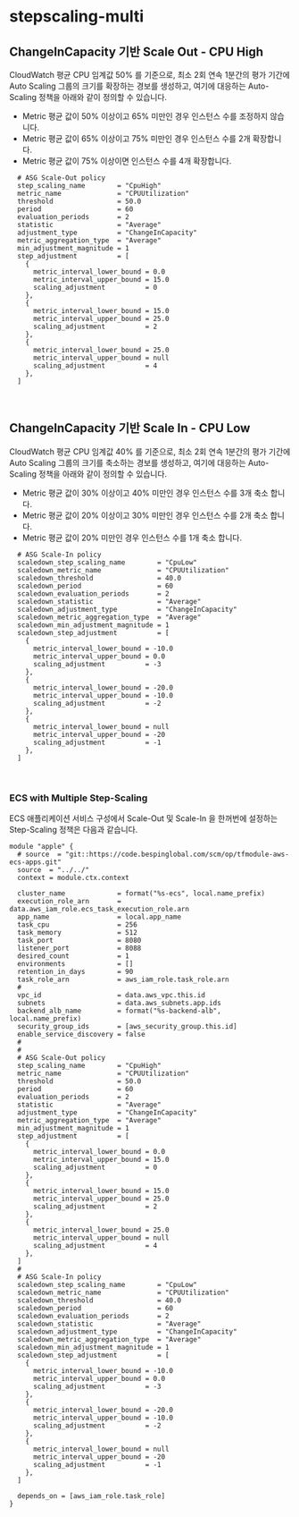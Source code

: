 # stepscaling-multi

## ChangeInCapacity 기반 Scale Out - CPU High

CloudWatch 평균 CPU 임계값 50% 를 기준으로, 최소 2회 연속 1분간의 평가 기간에 Auto Scaling 그룹의 크기를 확장하는 경보를 생성하고, 
여기에 대응하는 Auto-Scaling 정책을 아래와 같이 정의할 수 있습니다.

- Metric 평균 값이 50% 이상이고 65% 미만인 경우 인스턴스 수를 조정하지 않습니다.
- Metric 평균 값이 65% 이상이고 75% 미만인 경우 인스턴스 수를 2개 확장합니다.
- Metric 평균 값이 75% 이상이면 인스턴스 수를 4개 확장합니다.

```
  # ASG Scale-Out policy
  step_scaling_name        = "CpuHigh"
  metric_name              = "CPUUtilization"
  threshold                = 50.0
  period                   = 60
  evaluation_periods       = 2
  statistic                = "Average"
  adjustment_type          = "ChangeInCapacity"
  metric_aggregation_type  = "Average"
  min_adjustment_magnitude = 1
  step_adjustment          = [
    {
      metric_interval_lower_bound = 0.0
      metric_interval_upper_bound = 15.0
      scaling_adjustment          = 0
    },
    {
      metric_interval_lower_bound = 15.0
      metric_interval_upper_bound = 25.0
      scaling_adjustment          = 2
    },
    {
      metric_interval_lower_bound = 25.0
      metric_interval_upper_bound = null
      scaling_adjustment          = 4
    },
  ]
```

<br>

## ChangeInCapacity 기반 Scale In - CPU Low

CloudWatch 평균 CPU 임계값 40% 를 기준으로, 최소 2회 연속 1분간의 평가 기간에 Auto Scaling 그룹의 크기를 축소하는 경보를 생성하고,
여기에 대응하는 Auto-Scaling 정책을 아래와 같이 정의할 수 있습니다.


- Metric 평균 값이 30% 이상이고 40% 미만인 경우 인스턴스 수를 3개 축소 합니다.
- Metric 평균 값이 20% 이상이고 30% 미만인 경우 인스턴스 수를 2개 축소 합니다.
- Metric 평균 값이 20% 미만인 경우 인스턴스 수를 1개 축소 합니다.

```
  # ASG Scale-In policy
  scaledown_step_scaling_name        = "CpuLow"
  scaledown_metric_name              = "CPUUtilization"
  scaledown_threshold                = 40.0
  scaledown_period                   = 60
  scaledown_evaluation_periods       = 2
  scaledown_statistic                = "Average"
  scaledown_adjustment_type          = "ChangeInCapacity"
  scaledown_metric_aggregation_type  = "Average"
  scaledown_min_adjustment_magnitude = 1
  scaledown_step_adjustment          = [
    {
      metric_interval_lower_bound = -10.0
      metric_interval_upper_bound = 0.0
      scaling_adjustment          = -3
    },
    {
      metric_interval_lower_bound = -20.0
      metric_interval_upper_bound = -10.0
      scaling_adjustment          = -2
    },
    {
      metric_interval_lower_bound = null
      metric_interval_upper_bound = -20
      scaling_adjustment          = -1
    },
  ]
```


<br>

### ECS with Multiple Step-Scaling
ECS 애플리케이션 서비스 구성에서 Scale-Out 및 Scale-In 을 한꺼번에 설정하는 Step-Scaling 정책은 다음과 같습니다. 

```
module "apple" {
  # source  = "git::https://code.bespinglobal.com/scm/op/tfmodule-aws-ecs-apps.git"
  source  = "../../"
  context = module.ctx.context

  cluster_name             = format("%s-ecs", local.name_prefix)
  execution_role_arn       = data.aws_iam_role.ecs_task_execution_role.arn
  app_name                 = local.app_name
  task_cpu                 = 256
  task_memory              = 512
  task_port                = 8080
  listener_port            = 8088
  desired_count            = 1
  environments             = []
  retention_in_days        = 90
  task_role_arn            = aws_iam_role.task_role.arn
  #
  vpc_id                   = data.aws_vpc.this.id
  subnets                  = data.aws_subnets.app.ids
  backend_alb_name         = format("%s-backend-alb", local.name_prefix)
  security_group_ids       = [aws_security_group.this.id]
  enable_service_discovery = false
  #
  #
  # ASG Scale-Out policy
  step_scaling_name        = "CpuHigh"
  metric_name              = "CPUUtilization"
  threshold                = 50.0
  period                   = 60
  evaluation_periods       = 2
  statistic                = "Average"
  adjustment_type          = "ChangeInCapacity"
  metric_aggregation_type  = "Average"
  min_adjustment_magnitude = 1
  step_adjustment          = [
    {
      metric_interval_lower_bound = 0.0
      metric_interval_upper_bound = 15.0
      scaling_adjustment          = 0
    },
    {
      metric_interval_lower_bound = 15.0
      metric_interval_upper_bound = 25.0
      scaling_adjustment          = 2
    },
    {
      metric_interval_lower_bound = 25.0
      metric_interval_upper_bound = null
      scaling_adjustment          = 4
    },
  ]
  #
  # ASG Scale-In policy
  scaledown_step_scaling_name        = "CpuLow"
  scaledown_metric_name              = "CPUUtilization"
  scaledown_threshold                = 40.0
  scaledown_period                   = 60
  scaledown_evaluation_periods       = 2
  scaledown_statistic                = "Average"
  scaledown_adjustment_type          = "ChangeInCapacity"
  scaledown_metric_aggregation_type  = "Average"
  scaledown_min_adjustment_magnitude = 1
  scaledown_step_adjustment          = [
    {
      metric_interval_lower_bound = -10.0
      metric_interval_upper_bound = 0.0
      scaling_adjustment          = -3
    },
    {
      metric_interval_lower_bound = -20.0
      metric_interval_upper_bound = -10.0
      scaling_adjustment          = -2
    },
    {
      metric_interval_lower_bound = null
      metric_interval_upper_bound = -20
      scaling_adjustment          = -1
    },
  ]

  depends_on = [aws_iam_role.task_role]
}
```
 

 
